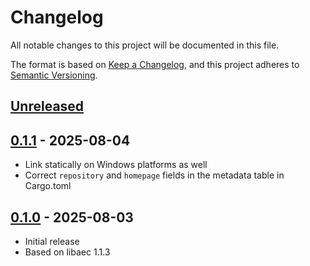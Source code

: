 # Changelog

All notable changes to this project will be documented in this file.

The format is based on [Keep a Changelog](https://keepachangelog.com/en/1.0.0/),
and this project adheres to [Semantic Versioning](https://semver.org/spec/v2.0.0.html).

## [Unreleased]

## [0.1.1] - 2025-08-04

- Link statically on Windows platforms as well
- Correct `repository` and `homepage` fields in the metadata table in Cargo.toml

## [0.1.0] - 2025-08-03

- Initial release
- Based on libaec 1.1.3

[unreleased]: https://github.com/noritada/aecoder-rs/compare/libaec-sys%2F0.1.1...HEAD
[0.1.1]: https://github.com/noritada/aecoder-rs/compare/libaec-sys%2F0.1.0...libaec-sys%2F0.1.1
[0.1.0]: https://github.com/noritada/aecoder-rs/releases/tag/libaec-sys%2F0.1.0
